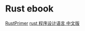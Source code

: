 # Rust ebook
[RustPrimer](https://github.com/rustcc/RustPrimer)
[rust 程序设计语言 中文版](https://github.com/KaiserY/rust-book-chinese)
